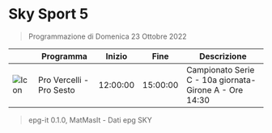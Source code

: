 # Sky Sport 5
> Programmazione di Domenica 23 Ottobre 2022

||Programma|Inizio|Fine|Descrizione|
|---|---|---|---|---|
|![Icon](https://guidatv.sky.it/uuid/ec0e17d0-1ba4-4c67-a7ef-5cadd184cc3f/cover?md5ChecksumParam=9eb6f3a33bbe08d2686a9249973c3145)|Pro Vercelli - Pro Sesto|12:00:00|15:00:00|Campionato Serie C - 10a giornata- Girone A - Ore 14:30



 > epg-it 0.1.0, MatMasIt - Dati epg SKY